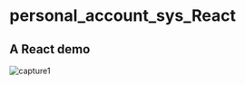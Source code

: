 # personal_account_sys_React
## A React demo 



![capture1](https://user-images.githubusercontent.com/15047211/42756470-184520c2-88b1-11e8-8ae0-9c9b8921cbd3.JPG)
